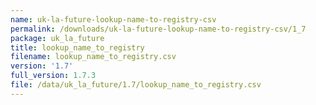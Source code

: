 ```yaml
---
name: uk-la-future-lookup-name-to-registry-csv
permalink: /downloads/uk-la-future-lookup-name-to-registry-csv/1_7
package: uk_la_future
title: lookup_name_to_registry
filename: lookup_name_to_registry.csv
version: '1.7'
full_version: 1.7.3
file: /data/uk_la_future/1.7/lookup_name_to_registry.csv
---
```

